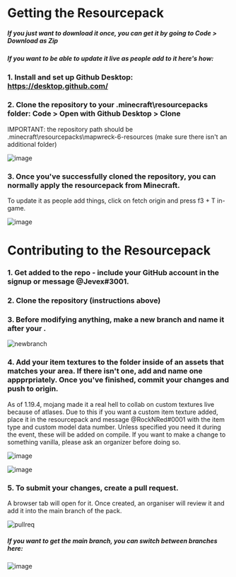 # Getting the Resourcepack

##### If you just want to download it once, you can get it by going to Code > Download as Zip


##### If you want to be able to update it live as people add to it here's how:

### 1. Install and set up Github Desktop: https://desktop.github.com/

### 2. Clone the repository to your .minecraft\resourcepacks folder: Code > Open with Github Desktop > Clone
   IMPORTANT: the repository path should be .minecraft\resourcepacks\mapwreck-6-resources (make sure there isn't an additional folder)

![image](https://user-images.githubusercontent.com/40923191/185395247-48641baf-d52f-4657-813e-d4dad62e5c30.png)


### 3. Once you've successfully cloned the repository, you can normally apply the resourcepack from Minecraft.
   To update it as people add things, click on fetch origin and press f3 + T in-game.

![image](https://user-images.githubusercontent.com/40923191/181114673-c3cf9af1-5a4c-4dd4-85e1-7ce2c1aa0a9b.png)




# Contributing to the Resourcepack

### 1. Get added to the repo - include your GitHub account in the signup or message @Jevex#3001.

### 2. Clone the repository (instructions above)

### 3. Before modifying anything, make a new branch and name it after your .

![newbranch](https://user-images.githubusercontent.com/40923191/181110934-99bef5d5-238c-42d9-8725-d6c6a2199f71.png)


### 4. Add your item textures to the folder inside of an assets that matches your area. If there isn't one, add and name one appprpriately. Once you've finished, commit your changes and push to origin.
   As of 1.19.4, mojang made it a real hell to collab on custom textures live because of atlases. Due to this if you want a custom item texture added, place it in the resourcepack and message @RockNRed#0001 with the item type and custom model data number. Unless specified you need it during the event, these will be added on compile.
   If you want to make a change to something vanilla, please ask an organizer before doing so.
   

![image](https://user-images.githubusercontent.com/40923191/181112992-4f065123-d0bf-4af1-84fa-3b445ad8474e.png)

![image](https://user-images.githubusercontent.com/40923191/181113049-5d8cd581-6269-4424-9207-91092a351368.png)


### 5. To submit your changes, create a pull request.
   A browser tab will open for it. Once created, an organiser will review it and add it into the main branch of the pack.

![pullreq](https://user-images.githubusercontent.com/40923191/181112510-6aeab937-3593-4fc6-99be-0b0f3496254a.png)



##### If you want to get the main branch, you can switch between branches here:

![image](https://user-images.githubusercontent.com/40923191/181113359-0988e67b-e8f2-40ee-9b2d-a2966bbb9ba1.png)
